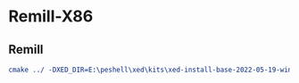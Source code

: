 # Remill-X86

## Remill
```cmake
cmake ../ -DXED_DIR=E:\peshell\xed\kits\xed-install-base-2022-05-19-win-x86-64\cmake\XED -Dglog_DIR=E:\peshell\glog\build -Dgflags_DIR=E:\peshell\gflags\build64
```
